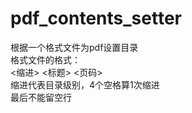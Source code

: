 # pdf_contents_setter
根据一个格式文件为pdf设置目录  
格式文件的格式：  
<缩进> <标题> <页码>  
缩进代表目录级别，4个空格算1次缩进  
最后不能留空行  
